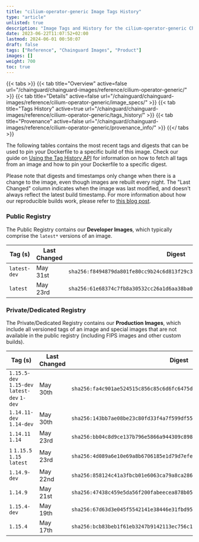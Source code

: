 ```yaml
---
title: "cilium-operator-generic Image Tags History"
type: "article"
unlisted: true
description: "Image Tags and History for the cilium-operator-generic Chainguard Image"
date: 2023-06-22T11:07:52+02:00
lastmod: 2024-06-01 00:50:07
draft: false
tags: ["Reference", "Chainguard Images", "Product"]
images: []
weight: 700
toc: true
---
```


{{< tabs >}}
{{< tab title="Overview" active=false url="/chainguard/chainguard-images/reference/cilium-operator-generic/" >}}
{{< tab title="Details" active=false url="/chainguard/chainguard-images/reference/cilium-operator-generic/image_specs/" >}}
{{< tab title="Tags History" active=true url="/chainguard/chainguard-images/reference/cilium-operator-generic/tags_history/" >}}
{{< tab title="Provenance" active=false url="/chainguard/chainguard-images/reference/cilium-operator-generic/provenance_info/" >}}
{{</ tabs >}}

The following tables contains the most recent tags and digests that can be used to pin your Dockerfile to a specific build of this image. Check our guide on [Using the Tag History API](/chainguard/chainguard-images/using-the-tag-history-api/) for information on how to fetch all tags from an image and how to pin your Dockerfile to a specific digest.

Please note that digests and timestamps only change when there is a change to the image, even though images are rebuilt every night. The "Last Changed" column indicates when the image was last modified, and doesn't always reflect the latest build timestamp. For more information about how our reproducible builds work, please refer to [this blog post](https://www.chainguard.dev/unchained/reproducing-chainguards-reproducible-image-builds).

### Public Registry
The Public Registry contains our **Developer Images**, which typically comprise the `latest*` versions of an image.

| Tag (s)       | Last Changed | Digest                                                                    |
|---------------|--------------|---------------------------------------------------------------------------|
|  `latest-dev` | May 31st     | `sha256:f8494879da801fe80cc9b24c6d813f29c36aa9a0e11de5182ddacc24f78335f1` |
|  `latest`     | May 23rd     | `sha256:61e68374c7fb8a30532cc26a1d6aa38ba0ba8a5176f8cf75eddd9b484e7a1f4f` |


### Private/Dedicated Registry
The Private/Dedicated Registry contains our **Production Images**, which include all versioned tags of an image and special images that are not available in the public registry (including FIPS images and other custom builds).

| Tag (s)                                       | Last Changed | Digest                                                                    |
|-----------------------------------------------|--------------|---------------------------------------------------------------------------|
|  `1.15.5-dev` `1.15-dev` `latest-dev` `1-dev` | May 30th     | `sha256:fa4c901ae524515c856c85c6d6fc6475dc7023d48d584e618a0e26bda311b50e` |
|  `1.14.11-dev` `1.14-dev`                     | May 30th     | `sha256:143bb7ae08be23c80fd33f4a7f599df5506a32f1179f1aa25869545cbffe5bf7` |
|  `1.14.11` `1.14`                             | May 23rd     | `sha256:bb04c8d9ce137b796e5866a944309c898190453df2bbdbc010e4d2a71748dd1a` |
|  `1` `1.15.5` `1.15` `latest`                 | May 23rd     | `sha256:4d089a6e10e69a8b6706185e1d79d7efe8cfcc011fe17c411604d13355551fea` |
|  `1.14.9-dev`                                 | May 22nd     | `sha256:858124c41a3fbcb01e6063ca79a8ca2867dd3d2c0242abafafa2cadd9cd830c5` |
|  `1.14.9`                                     | May 21st     | `sha256:47438c459e5da56f200fabeecea878b051a58cd9b6c4eeddee29223c8c37161f` |
|  `1.15.4-dev`                                 | May 19th     | `sha256:67d63d3e045f5542141e38446e31fbd95b8c7f187db09cb0893b2ab5f2429bcf` |
|  `1.15.4`                                     | May 17th     | `sha256:bcb83beb1f61eb3247b9142113ec756c1eae505f59ebb8c4796f4729aaebeb3d` |

